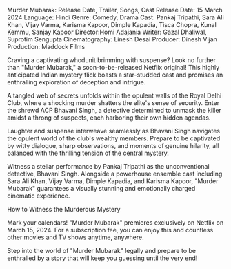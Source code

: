 
Murder Mubarak: Release Date, Trailer, Songs, Cast
Release Date: 15 March 2024
Language: Hindi
Genre: Comedy, Drama
Cast: Pankaj Tripathi, Sara Ali Khan, Vijay Varma, Karisma Kapoor, Dimple Kapadia, Tisca Chopra, Kunal Kemmu, Sanjay Kapoor
Director:Homi Adajania
Writer: Gazal Dhaliwal, Suprotim Sengupta
Cinematography: Linesh Desai
Producer: Dinesh Vijan
Production: Maddock Films

Craving a captivating whodunit brimming with suspense? Look no further than "Murder Mubarak," a soon-to-be-released Netflix original! This highly anticipated Indian mystery flick boasts a star-studded cast and promises an enthralling exploration of deception and intrigue.

A tangled web of secrets unfolds within the opulent walls of the Royal Delhi Club, where a shocking murder shatters the elite's sense of security. Enter the shrewd ACP Bhavani Singh, a detective determined to unmask the killer amidst a throng of suspects, each harboring their own hidden agendas.

Laughter and suspense interweave seamlessly as Bhavani Singh navigates the opulent world of the club's wealthy members. Prepare to be captivated by witty dialogue, sharp observations, and moments of genuine hilarity, all balanced with the thrilling tension of the central mystery.

Witness a stellar performance by Pankaj Tripathi as the unconventional detective, Bhavani Singh. Alongside a powerhouse ensemble cast including Sara Ali Khan, Vijay Varma, Dimple Kapadia, and Karisma Kapoor, "Murder Mubarak" guarantees a visually stunning and emotionally charged cinematic experience.

How to Witness the Murderous Mystery

Mark your calendars! "Murder Mubarak" premieres exclusively on Netflix on March 15, 2024.  For a subscription fee, you can enjoy this and countless other movies and TV shows anytime, anywhere.

Step into the world of "Murder Mubarak" legally and prepare to be enthralled by a story that will keep you guessing until the very end!
